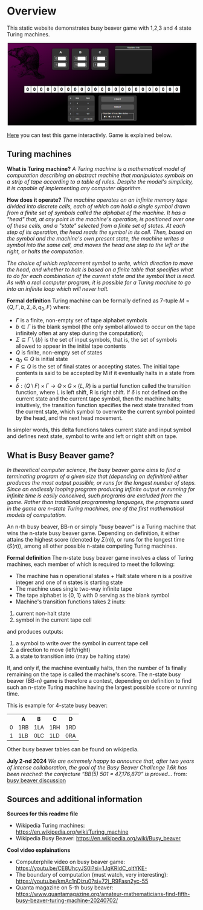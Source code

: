 # Overview
This static website demonstrates busy beaver game with 1,2,3 and 4 state Turing machines.

<p align="center">
  <img src="resources/screenshot.png" alt="Game screenshot" width="500px">
</p>

[Here](https://ttcpavle.github.io/Busy-Beaver-Game/) you can test this game interactivly. Game is explained below.

## Turing machines

**What is Turing machine?**
*A Turing machine is a mathematical model of computation describing an abstract machine that manipulates symbols on a strip of tape according to a table of rules. Despite the model's simplicity, it is capable of implementing any computer algorithm.*

**How does it operate?**
*The machine operates on an infinite memory tape divided into discrete cells, each of which can hold a single symbol drawn from a finite set of symbols called the alphabet of the machine. It has a "head" that, at any point in the machine's operation, is positioned over one of these cells, and a "state" selected from a finite set of states. At each step of its operation, the head reads the symbol in its cell. Then, based on the symbol and the machine's own present state, the machine writes a symbol into the same cell, and moves the head one step to the left or the right, or halts the computation.*

 *The choice of which replacement symbol to write, which direction to move the head, and whether to halt is based on a finite table that specifies what to do for each combination of the current state and the symbol that is read. As with a real computer program, it is possible for a Turing machine to go into an infinite loop which will never halt.*

**Formal definition**
Turing machine can be formally defined as 7-tuple $M= \langle Q, \Gamma, b, \Sigma, \delta, q_{0}, F\rangle$ where:
* $\Gamma$ is a finite, non-empty set of tape alphabet symbols
* $b \in \Gamma$  is the blank symbol (the only symbol allowed to occur on the tape infinitely often at any step during the computation);
* $\Sigma \subseteq \Gamma \setminus \{b\}$ is the set of input symbols, that is, the set of symbols allowed to appear in the initial tape contents
* $Q$ is finite, non-empty set of states
* $q_{0} \in Q$ is initial state
* $F \subseteq Q$ is the set of final states or accepting states. The initial tape contents is said to be accepted by M if it eventually halts in a state from F
* $\delta : (Q \setminus F) \times \Gamma \to Q \times G \times \{L, R\}$ is a partial function called the transition function, where L is left shift, R is right shift. If $\delta$ is not defined on the current state and the current tape symbol, then the machine halts; intuitively, the transition function specifies the next state transited from the current state, which symbol to overwrite the current symbol pointed by the head, and the next head movement.

In simpler words, this delta functions takes current state and input symbol and defines next state, symbol to write and left or right shift on tape.

## What is Busy Beaver game?

*In theoretical computer science, the busy beaver game aims to find a terminating program of a given size that (depending on definition) either produces the most output possible, or runs for the longest number of steps. Since an endlessly looping program producing infinite output or running for infinite time is easily conceived, such programs are excluded from the game. Rather than traditional programming languages, the programs used in the game are n-state Turing machines, one of the first mathematical models of computation.*

An n-th busy beaver, BB-n or simply "busy beaver" is a Turing machine that wins the n-state busy beaver game. Depending on definition, it either attains the highest score (denoted by $\Sigma (n)$), or runs for the longest time ($S(n)$), among all other possible n-state competing Turing machines.

**Formal definition**
The n-state busy beaver game involves a class of Turing machines, each member of which is required to meet the following:

* The machine has n operational states + Halt state where n is a positive integer and one of n states is starting state
* The machine uses single two-way infinite tape
* The tape alphabet is {0, 1} with 0 serving as the blank symbol
* Machine's transition functions takes 2 inuts: 
1) current non-halt state
2) symbol in the current tape cell

and produces outputs:
1) a symbol to write over the symbol in current tape cell
2) a direction to move (left/right)
3) a state to transition into (may be halting state)

If, and only if, the machine eventually halts, then the number of 1s finally remaining on the tape is called the machine's score. The n-state busy beaver (BB-n) game is therefore a contest, depending on definition to find such an n-state Turing machine having the largest possible score or running time.

This is example for 4-state busy beaver:

<table>
  <tr><th> </th><th>A</th><th>B</th><th>C</th><th>D</th></tr>
  <tr><td>0</td><td>1RB</td><td>1LA</td><td>1RH</td><td>1RD</td></tr>
  <tr><td>1</td><td>1LB</td><td>0LC</td><td>1LD</td><td>0RA</td></tr>
</table>
Other busy beaver tables can be found on wikipedia.

**July 2-nd 2024**
*We are extremely happy to announce that, after two years of intense collaboration, the goal of the Busy Beaver Challenge 1.6k has been reached: the conjecture “BB(5) 501 = 47,176,870” is proved...* from: [busy beaver discussion](https://discuss.bbchallenge.org/t/july-2nd-2024-we-have-proved-bb-5-47-176-870/237)
## Sources and additional information

**Sources for this readme file**
* Wikipedia Turing machines: https://en.wikipedia.org/wiki/Turing_machine
* Wikipedia Busy Beaver: https://en.wikipedia.org/wiki/Busy_beaver

**Cool video explainations**
* Computerphile video on busy beaver game: https://youtu.be/CE8UhcyJS0I?si=1JqKRIdC_oltYKE-
* The boundary of computation (must watch, very interesting): https://youtu.be/kmAc1nDizu0?si=72j_R9Fasn2yc-55
* Quanta magazine on 5-th busy beaver: https://www.quantamagazine.org/amateur-mathematicians-find-fifth-busy-beaver-turing-machine-20240702/
